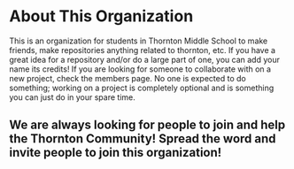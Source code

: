 # About This Organization

This is an organization for students in Thornton Middle School to make friends, make repositories anything related to thornton, etc. If you have a great idea for a repository and/or do a large part of one, you can add your name its credits! If you are looking for someone to collaborate with on a new project, check the members page. No one is expected to do something; working on a project is completely optional and is something you can just do in your spare time. 


## We are always looking for people to join and help the Thornton Community! Spread the word and invite people to join this organization!
